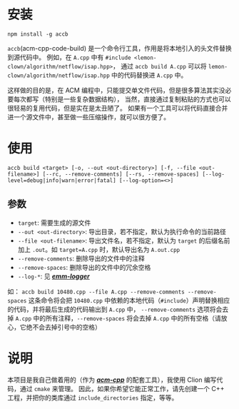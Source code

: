 # 安装
```
npm install -g accb
```


`accb`(acm-cpp-code-build) 是一个命令行工具，作用是将本地引入的头文件替换到源代码中。
例如，在 `A.cpp` 中有 `#include <lemon-clown/algorithm/netflow/isap.hpp>`，
通过 `accb build A.cpp` 可以将 `lemon-clown/algorithm/netflow/isap.hpp` 中的代码替换进 `A.cpp` 中。

这样做的目的是，在 ACM 编程中，只能提交单文件代码，但是很多算法其实没必要每次都写（特别是一些复杂数据结构），
当然，直接通过复制粘贴的方式也可以很轻易的复用代码，但是实在是太丑陋了。
如果有一个工具可以将代码直接合并进一个源文件中，甚至做一些压缩操作，就可以很方便了。


# 使用
```
accb build <target> [-o, --out <out-directory>] [-f, --file <out-filename>] [--rc, --remove-comments] [--rs, --remove-spaces] [--log-level=debug|info|warn|error|fatal] [--log-option=<>]
```

## 参数
* `target`: 需要生成的源文件
* `--out <out-directory>`: 导出目录，若不指定，默认为执行命令的当前路径
* `--file <out-filename>`: 导出文件名，若不指定，默认为 `target` 的后缀名前加上 `.out`。如 `target=A.cpp` 时，默认导出名为 `A.out.cpp`
* `--remove-comments`: 删除导出的文件中的注释
* `--remove-spaces`: 删除导出的文件中的冗余空格
* `--log-*`: 见 ***[emm-logger](https://www.npmjs.com/package/emm-logger)***


如： `accb build 10480.cpp --file A.cpp --remove-comments --remove-spaces`
这条命令将会把 `10480.cpp` 中依赖的本地代码（`#include`）声明替换相应的代码，并将最后生成的代码输出到 `A.cpp` 中，
`--remove-comments` 选项将会去掉 `A.cpp` 中的所有注释，`--remove-spaces` 将会去掉 `A.cpp` 中的所有空格（请放心，它绝不会去掉引号中的空格）



# 说明
本项目是我自己做着用的（作为 ***[acm-cpp](https://github.com/LittleClown/acm-cpp)*** 的配套工具），我使用 Clion 编写代码，通过 `cmake` 来管理。
因此，如果你希望它能正常工作，请先创建一个 C++ 工程，并把你的类库通过 `include_directories` 指定，等等。
